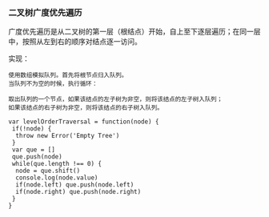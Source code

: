 ### 二叉树广度优先遍历

广度优先遍历是从二叉树的第一层（根结点）开始，自上至下逐层遍历；在同一层中，按照从左到右的顺序对结点逐一访问。

实现：
```
使用数组模拟队列。首先将根节点归入队列。
当队列不为空的时候，执行循环：

取出队列的一个节点，如果该结点的左子树为非空，则将该结点的左子树入队列；
如果该结点的右子树为非空，则将该结点的右子树入队列。
```


```
var levelOrderTraversal = function(node) { 
 if(!node) {  
  throw new Error('Empty Tree')
 } 
 var que = []
 que.push(node) 
 while(que.length !== 0) {
  node = que.shift()  
  console.log(node.value)  
  if(node.left) que.push(node.left)  
  if(node.right) que.push(node.right)
 }
}
```